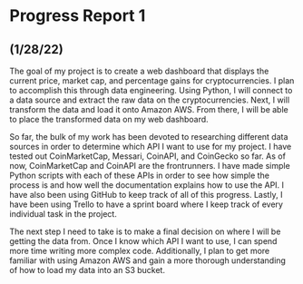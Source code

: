 # Progress Report 1 
## (1/28/22)

The goal of my project is to create a web dashboard that displays the current price, market cap,
and percentage gains for cryptocurrencies. I plan to accomplish this through data engineering. Using Python, I will connect to a data source and extract the raw data on the cryptocurrencies. Next, I will transform the data and load it onto Amazon AWS. From there, I will be able to place the transformed data on my web dashboard.

So far, the bulk of my work has been devoted to researching different data sources in order to determine which API I want to use for my project. I have tested out CoinMarketCap, Messari, CoinAPI, and CoinGecko so far. As of now, CoinMarketCap and CoinAPI are the frontrunners. I have made simple Python scripts with each of these APIs in order to see how simple the process is and how well the documentation explains how to use the API. I have also been using GitHub to keep track of all of this progress. Lastly, I have been using Trello to have a sprint board where I keep track of every individual task in the project.

The next step I need to take is to make a final decision on where I will be getting the data from. Once I know which API I want to use, I can spend more time writing more complex code. Additionally, I plan to get more familiar with using Amazon AWS and gain a more thorough understanding of how to load my data into an S3 bucket.